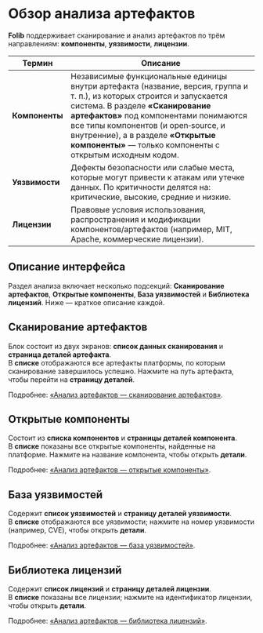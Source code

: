 # Обзор анализа артефактов

**Folib** поддерживает сканирование и анализ артефактов по трём направлениям: **компоненты**, **уязвимости**, **лицензии**.

| Термин | Описание |
|---|---|
| **Компоненты** | Независимые функциональные единицы внутри артефакта (название, версия, группа и т. п.), из которых строится и запускается система. В разделе **«Сканирование артефактов»** под компонентами понимаются все типы компонентов (и open‑source, и внутренние), а в разделе **«Открытые компоненты»** — только компоненты с открытым исходным кодом. |
| **Уязвимости** | Дефекты безопасности или слабые места, которые могут привести к атакам или утечке данных. По критичности делятся на: критические, высокие, средние и низкие. |
| **Лицензии** | Правовые условия использования, распространения и модификации компонентов/артефактов (например, MIT, Apache, коммерческие лицензии). |

## Описание интерфейса

Раздел анализа включает несколько подсекций: **Сканирование артефактов**, **Открытые компоненты**, **База уязвимостей** и **Библиотека лицензий**. Ниже — краткое описание каждой.

## Сканирование артефактов

Блок состоит из двух экранов: **список данных сканирования** и **страница деталей артефакта**.  
В **списке** отображаются все артефакты платформы, по которым сканирование завершилось успешно. Нажмите на путь артефакта, чтобы перейти на **страницу деталей**.

Подробнее: [«Анализ артефактов — сканирование артефактов»](/help/docs/artifact-analysis/artifact-scanning.html).

## Открытые компоненты

Состоит из **списка компонентов** и **страницы деталей компонента**.  
В **списке** показаны все открытые компоненты, найденные на платформе. Нажмите на название компонента, чтобы открыть **детали**.

Подробнее: [«Анализ артефактов — открытые компоненты»](/help/docs/artifact-analysis/open-source-components.html).

## База уязвимостей

Содержит **список уязвимостей** и **страницу деталей уязвимости**.  
В **списке** отображаются все уязвимости; нажмите на номер уязвимости (например, CVE), чтобы открыть **детали**.

Подробнее: [«Анализ артефактов — база уязвимостей»](/help/docs/artifact-analysis/vulnerability-library.html).

## Библиотека лицензий

Содержит **список лицензий** и **страницу деталей лицензии**.  
В **списке** показаны все лицензии; нажмите на идентификатор лицензии, чтобы открыть **детали**.

Подробнее: [«Анализ артефактов — библиотека лицензий»](/help/docs/artifact-analysis/certificate-library.html).
